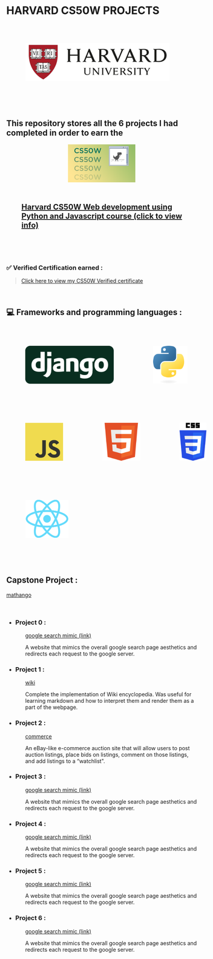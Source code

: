 
# HARVARD CS50W PROJECTS


<div><img src="assets/img/harvarduniv.png" style="height:100px;padding:50px;"></div>

<br>

## This repository stores all the 6 projects I had completed in order to earn the



<div  style="display:flex;align-items:center;justify-content:center"> 



<div><img src="assets/img/cs50wlogo.png" style="height:100px"></div>

</div>

<div style="font-size:20px;font-weight:bold;padding:30px; padding-left:40px">

[Harvard CS50W Web development using Python and Javascript course (click to view info)](https://pll.harvard.edu/course/cs50s-web-programming-python-and-javascript) 

</div>

<br>

### <strong> ✅ Verified Certification earned : </strong>
 
> [Click here to view my CS50W Verified certificate](https://courses.edx.org/certificates/1bca14165d054f91b462067024f30454)

<br>

## 💻 Frameworks and programming languages :

<div class="flex" style= "align-items:center; width:700px" >

<img src="assets/img/django.svg" style="height:100px;padding:50px">
<img src="assets/img/python.svg" style="height:100px;padding:50px">
<img src="assets/img/JavaScript.png" style="height:100px;padding:50px">
<img src="assets/img/html.svg" style="height:100px;padding:50px">
<img src="assets/img/css.svg" style="height:100px;padding:50px">
<img src="assets/img/react.png" style="height:100px;padding:50px">

<div>

</div>
</div>

<br>

## Capstone Project :

[ mathango ](./mathango/)

<br>


* ### Project 0 : 

<div style="padding-left:50px">

[ google search mimic (link)](https://github.com/QuietkidAniket/googlesearchmimic.github.io)


A website that mimics the overall google search page aesthetics and redirects each request to the google server.

</div>


* ### Project 1 : 

<div style="padding-left:50px">

[ wiki ](./wikiproject/)


Complete the implementation of Wiki encyclopedia. Was useful for learning markdown and how to interpret them and render them as a part of the webpage.

</div>



* ### Project 2 : 

<div style="padding-left:50px">

[ commerce ](./commerce/)

An eBay-like e-commerce auction site that will allow users to post auction listings, place bids on listings, comment on those listings, and add listings to a “watchlist".

</div>



* ### Project 3 : 

<div style="padding-left:50px">

[ google search mimic (link)](https://github.com/QuietkidAniket/googlesearchmimic.github.io)


A website that mimics the overall google search page aesthetics and redirects each request to the google server.

</div>


* ### Project 4 : 

<div style="padding-left:50px">

[ google search mimic (link)](https://github.com/QuietkidAniket/googlesearchmimic.github.io)


A website that mimics the overall google search page aesthetics and redirects each request to the google server.

</div>


* ### Project 5 : 

<div style="padding-left:50px">

[ google search mimic (link)](https://github.com/QuietkidAniket/googlesearchmimic.github.io)


A website that mimics the overall google search page aesthetics and redirects each request to the google server.

</div>


* ### Project 6 : 

<div style="padding-left:50px">

[ google search mimic (link)](https://github.com/QuietkidAniket/googlesearchmimic.github.io)


A website that mimics the overall google search page aesthetics and redirects each request to the google server.

</div>
